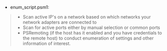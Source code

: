 * enum_script.psm1: 
> - Scan active IP's on a network based on which networks your network adapters are connected to
> - Scan for active ports either by manual selection or common ports
> - PSRemoting (if the host has it enabled and you have credentials to the remote host) to conduct enumeration of settings and other information of interest.
